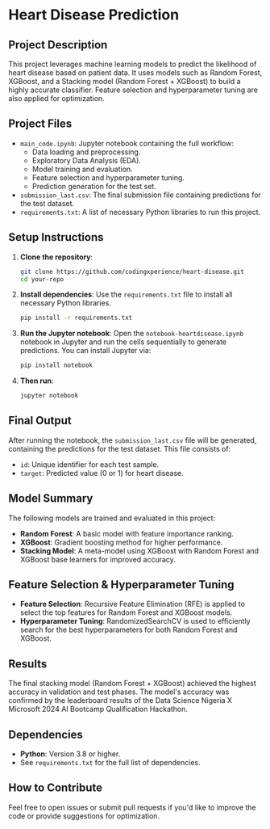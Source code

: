 # Heart Disease Prediction

## Project Description
This project leverages machine learning models to predict the likelihood of heart disease based on patient data. It uses models such as Random Forest, XGBoost, and a Stacking model (Random Forest + XGBoost) to build a highly accurate classifier. Feature selection and hyperparameter tuning are also applied for optimization.

## Project Files
- `main_code.ipynb`: Jupyter notebook containing the full workflow:
  - Data loading and preprocessing.
  - Exploratory Data Analysis (EDA).
  - Model training and evaluation.
  - Feature selection and hyperparameter tuning.
  - Prediction generation for the test set.
- `submission_last.csv`: The final submission file containing predictions for the test dataset.
- `requirements.txt`: A list of necessary Python libraries to run this project.

## Setup Instructions

1. **Clone the repository**:
    ```bash
    git clone https://github.com/codingxperience/heart-disease.git
    cd your-repo
    ```

2. **Install dependencies**: Use the `requirements.txt` file to install all necessary Python libraries.
    ```bash
    pip install -r requirements.txt
    ```

3. **Run the Jupyter notebook**: Open the `notebook-heartdisease.ipynb` notebook in Jupyter and run the cells sequentially to generate predictions. You can install Jupyter via:
    ```bash
    pip install notebook
    ```

4. **Then run**:
    ```bash
    jupyter notebook
    ```

## Final Output
After running the notebook, the `submission_last.csv` file will be generated, containing the predictions for the test dataset. This file consists of:
- `id`: Unique identifier for each test sample.
- `target`: Predicted value (0 or 1) for heart disease.

## Model Summary
The following models are trained and evaluated in this project:
- **Random Forest**: A basic model with feature importance ranking.
- **XGBoost**: Gradient boosting method for higher performance.
- **Stacking Model**: A meta-model using XGBoost with Random Forest and XGBoost base learners for improved accuracy.

## Feature Selection & Hyperparameter Tuning
- **Feature Selection**: Recursive Feature Elimination (RFE) is applied to select the top features for Random Forest and XGBoost models.
- **Hyperparameter Tuning**: RandomizedSearchCV is used to efficiently search for the best hyperparameters for both Random Forest and XGBoost.

## Results
The final stacking model (Random Forest + XGBoost) achieved the highest accuracy in validation and test phases. The model's accuracy was confirmed by the leaderboard results of the Data Science Nigeria X Microsoft 2024 AI Bootcamp Qualification Hackathon.

## Dependencies
- **Python**: Version 3.8 or higher.
- See `requirements.txt` for the full list of dependencies.

## How to Contribute
Feel free to open issues or submit pull requests if you'd like to improve the code or provide suggestions for optimization.
